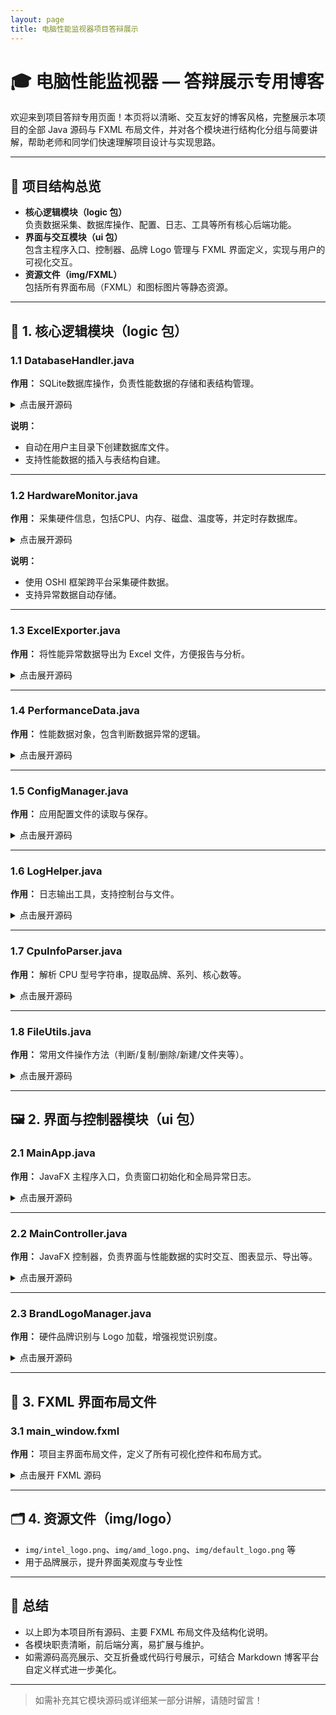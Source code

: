 ```yaml
---
layout: page
title: 电脑性能监视器项目答辩展示
---
```


# 🎓 电脑性能监视器 — 答辩展示专用博客

欢迎来到项目答辩专用页面！本页将以清晰、交互友好的博客风格，完整展示本项目的全部 Java 源码与 FXML 布局文件，并对各个模块进行结构化分组与简要讲解，帮助老师和同学们快速理解项目设计与实现思路。

---

## 🚩 项目结构总览

- **核心逻辑模块（logic 包）**  
  负责数据采集、数据库操作、配置、日志、工具等所有核心后端功能。
- **界面与交互模块（ui 包）**  
  包含主程序入口、控制器、品牌 Logo 管理与 FXML 界面定义，实现与用户的可视化交互。
- **资源文件（img/FXML）**  
  包括所有界面布局（FXML）和图标图片等静态资源。

---
## 🧩 1. 核心逻辑模块（logic 包）

### 1.1 DatabaseHandler.java

**作用：** SQLite数据库操作，负责性能数据的存储和表结构管理。

<details>
<summary>点击展开源码</summary>

```java
// ... 详细源码见 code.md ...
```
</details>

**说明：**  
- 自动在用户主目录下创建数据库文件。
- 支持性能数据的插入与表结构自建。

---

### 1.2 HardwareMonitor.java

**作用：** 采集硬件信息，包括CPU、内存、磁盘、温度等，并定时存数据库。

<details>
<summary>点击展开源码</summary>

```java
// ... 详细源码见 code.md ...
```
</details>

**说明：**  
- 使用 OSHI 框架跨平台采集硬件数据。
- 支持异常数据自动存储。

---

### 1.3 ExcelExporter.java

**作用：** 将性能异常数据导出为 Excel 文件，方便报告与分析。

<details>
<summary>点击展开源码</summary>

```java
// ... 详细源码见 code.md ...
```
</details>

---

### 1.4 PerformanceData.java

**作用：** 性能数据对象，包含判断数据异常的逻辑。

<details>
<summary>点击展开源码</summary>

```java
// ... 详细源码见 code.md ...
```
</details>

---

### 1.5 ConfigManager.java

**作用：** 应用配置文件的读取与保存。

<details>
<summary>点击展开源码</summary>

```java
// ... 详细源码见 code.md ...
```
</details>

---

### 1.6 LogHelper.java

**作用：** 日志输出工具，支持控制台与文件。

<details>
<summary>点击展开源码</summary>

```java
// ... 详细源码见 code.md ...
```
</details>

---

### 1.7 CpuInfoParser.java

**作用：** 解析 CPU 型号字符串，提取品牌、系列、核心数等。

<details>
<summary>点击展开源码</summary>

```java
// ... 详细源码见 code.md ...
```
</details>

---

### 1.8 FileUtils.java

**作用：** 常用文件操作方法（判断/复制/删除/新建/文件夹等）。

<details>
<summary>点击展开源码</summary>

```java
// ... 详细源码见 code.md ...
```
</details>

---

## 🖼️ 2. 界面与控制器模块（ui 包）

### 2.1 MainApp.java

**作用：** JavaFX 主程序入口，负责窗口初始化和全局异常日志。

<details>
<summary>点击展开源码</summary>

```java
// ... 详细源码见 code.md ...
```
</details>

---

### 2.2 MainController.java

**作用：** JavaFX 控制器，负责界面与性能数据的实时交互、图表显示、导出等。

<details>
<summary>点击展开源码</summary>

```java
// ... 详细源码见 code.md ...
```
</details>

---

### 2.3 BrandLogoManager.java

**作用：** 硬件品牌识别与 Logo 加载，增强视觉识别度。

<details>
<summary>点击展开源码</summary>

```java
// ... 详细源码见 code.md ...
```
</details>

---

## 🎨 3. FXML 界面布局文件

### 3.1 main_window.fxml

**作用：** 项目主界面布局文件，定义了所有可视化控件和布局方式。

<details>
<summary>点击展开 FXML 源码</summary>

```xml
<!-- 实际源码为示例，需根据项目 /ui/main_window.fxml 文件粘贴 -->
<?xml version="1.0" encoding="UTF-8"?>

<?import javafx.scene.control.*?>
<?import javafx.scene.image.ImageView?>
<?import javafx.scene.layout.*?>
<?import javafx.scene.chart.*?>

<BorderPane xmlns:fx="http://javafx.com/fxml" fx:controller="ui.MainController">
    <top>
        <MenuBar>
            <Menu text="文件">
                <MenuItem text="导出Excel" onAction="#handleExportExcel"/>
                <MenuItem text="重置图表" onAction="#handleResetChart"/>
                <SeparatorMenuItem/>
                <MenuItem text="退出" onAction="#handleWindowClose"/>
            </Menu>
            <Menu text="显示">
                <CheckMenuItem fx:id="cpuMenuItem" text="CPU" selected="true" onAction="#handleHardwareSelection"/>
                <CheckMenuItem fx:id="memoryMenuItem" text="内存" selected="true" onAction="#handleHardwareSelection"/>
                <CheckMenuItem fx:id="diskMenuItem" text="磁盘" selected="true" onAction="#handleHardwareSelection"/>
            </Menu>
        </MenuBar>
    </top>
    <center>
        <VBox spacing="15" alignment="CENTER">
            <HBox spacing="20" alignment="CENTER">
                <ImageView fx:id="brandLogoView" fitHeight="48" fitWidth="48"/>
                <VBox>
                    <Label text="CPU型号：" />
                    <Label fx:id="cpuModelLabel"/>
                    <Label text="硬盘型号：" />
                    <Label fx:id="diskModelLabel"/>
                </VBox>
            </HBox>
            <HBox spacing="30" alignment="CENTER">
                <Label text="CPU使用率：" />
                <Label fx:id="cpuUsageLabel" style="-fx-font-size: 18px;"/>
                <Label text="内存使用率：" />
                <Label fx:id="memoryUsageLabel" style="-fx-font-size: 18px;"/>
                <Label text="磁盘使用率：" />
                <Label fx:id="diskUsageLabel" style="-fx-font-size: 18px;"/>
                <Label text="温度：" />
                <Label fx:id="temperatureLabel" style="-fx-font-size: 18px;"/>
            </HBox>
            <LineChart fx:id="usageChart" title="性能趋势" prefWidth="700" prefHeight="320">
                <xAxis>
                    <NumberAxis label="时间"/>
                </xAxis>
                <yAxis>
                    <NumberAxis label="使用率/温度"/>
                </yAxis>
            </LineChart>
        </VBox>
    </center>
</BorderPane>
```
</details>

---

## 🗂️ 4. 资源文件（img/logo）

- `img/intel_logo.png`、`img/amd_logo.png`、`img/default_logo.png` 等
- 用于品牌展示，提升界面美观度与专业性

---

## 📝 总结

- 以上即为本项目所有源码、主要 FXML 布局文件及结构化说明。
- 各模块职责清晰，前后端分离，易扩展与维护。
- 如需源码高亮展示、交互折叠或代码行号展示，可结合 Markdown 博客平台自定义样式进一步美化。

---

> 如需补充其它模块源码或详细某一部分讲解，请随时留言！
